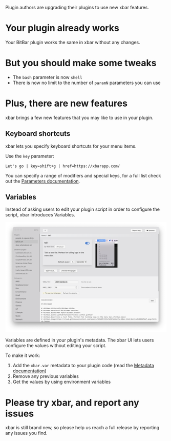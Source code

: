 Plugin authors are upgrading their plugins to use new xbar features.

# Your plugin already works

Your BitBar plugin works the same in xbar without any changes.

# But you should make some tweaks

* The `bash` parameter is now `shell`
* There is now no limit to the number of `paramN` parameters you can use

# Plus, there are new features

xbar brings a few new features that you may like to use in your plugin.

## Keyboard shortcuts

xbar lets you specify keyboard shortcuts for your menu items.

Use the `key` parameter:

```
Let's go | key=shift+g | href=https://xbarapp.com/
```

You can specify a range of modifiers and special keys, for a full list check out the [Parameters documentation](https://github.com/matryer/xbar#parameters).

## Variables

Instead of asking users to edit your plugin script in order to configure the script, xbar introduces Variables.

![Screenshot showing an xbar plugin with variables](xbar-plugin-with-variables.png)

Variables are defined in your plugin's metadata. The xbar UI lets users configure the values without editing your script.

To make it work:

1. Add the `xbar.var` metadata to your plugin code (read the [Metadata documentation](https://github.com/matryer/xbar#metadata))
1. Remove any previous variables
1. Get the values by using environment variables

# Please try xbar, and report any issues

xbar is still brand new, so please help us reach a full release by reporting any issues you find.
